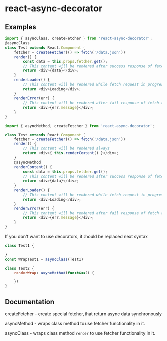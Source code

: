 # react-async-decorator

## Examples
```js
import { asyncClass, createFetcher } from 'react-async-decorator';
@asyncClass
class Test extends React.Component {
    fetcher = createFetcher(() => fetch('/data.json'))
    render() {
        const data = this.props.fetcher.get();
        // This content will be rendered after success response of fetch request
        return <div>{data}</div>;
    }
    renderLoader() {
        // This content will be rendered while fetch request in progress
        return <div>Loading</div>;
    }
    renderError(err) {
        // This content will be rendered after fail response of fetch request
        return <div>{err.message}</div>;
    }
}
```

```js
import { asyncMethod, createFetcher } from 'react-async-decorator';

class Test extends React.Component {
    fetcher = createFetcher(() => fetch('/data.json'))
    render() {
        // This content will be rendered always
        return <div>{ this.renderContent() }</div>;
    }
    @asyncMethod
    renderContent() {
        const data = this.props.fetcher.get();
        // This content will be rendered after success response of fetch request
        return <div>{data}</div>;
    }
    renderLoader() {
        // This content will be rendered while fetch request in progress
        return <div>Loading</div>;
    }
    renderError(err) {
        // This content will be rendered after fail response of fetch request
        return <div>{err.message}</div>;
    }
}
```
If you don't want to use decorators, it should be replaced next syntax
```js
class Test1 {

}
const WrapTest1 = asyncClass(Test1);

class Test2 {
    renderWrap: asyncMethod(function() {

    })
}
```

## Documentation
createFetcher - create special fetcher, that return async data synchronously

asyncMethod - wraps class method to use fetcher functionality in it.

asyncClass - wraps class method `render` to use fetcher functionality in it.
